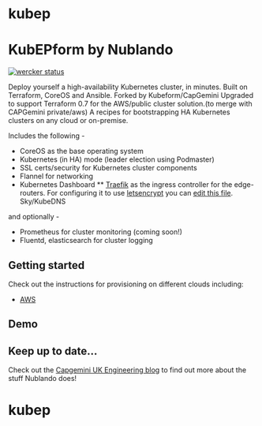 # kubep
KubEPform by Nublando
========
[![wercker
status](https://app.wercker.com/status/d51be2fb5ae796055969b74d7924a059/s/master
"wercker
status")](https://app.wercker.com/project/bykey/d51be2fb5ae796055969b74d7924a059)

Deploy yourself a high-availability Kubernetes cluster, in minutes.
Built on Terraform, CoreOS and Ansible.
Forked by Kubeform/CapGemini
Upgraded to support Terraform 0.7 for the AWS/public cluster solution.(to merge with CAPGemini private/aws)
A recipes for bootstrapping HA Kubernetes clusters on any cloud or on-premise.

Includes the following -

* CoreOS as the base operating system
* Kubernetes (in HA) mode (leader election using Podmaster)
* SSL certs/security for Kubernetes cluster components
* Flannel for networking
* Kubernetes Dashboard
** [Traefik](https://docs.traefik.io/toml/#kubernetes-ingress-backend) as the ingress controller for the edge-routers. For configuring it to use [letsencrypt](https://letsencrypt.org/) you can [edit this file](https://github.com/Capgemini/kubeform/blob/master/roles/addons/files/traefik.toml). Sky/KubeDNS

and optionally -

* Prometheus for cluster monitoring (coming soon!)
* Fluentd, elasticsearch for cluster logging



## Getting started

Check out the instructions for provisioning on different clouds including:

* [AWS](/docs/getting-started-guides/aws/public.md)

## Demo


## Keep up to date...

Check out the [Capgemini UK Engineering blog](http://proj4spes.github.io/) to find out more about the stuff Nublando does!
# kubep

